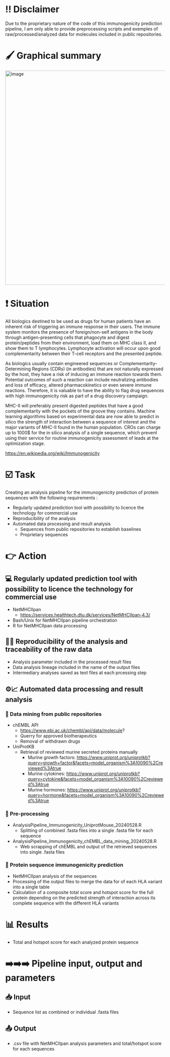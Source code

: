 # :bangbang: Disclaimer

Due to the proprietary nature of the code of this immunogenicity prediction pipeline, I am only able to provide preprocessing scripts and exemples of raw/processed/analyzed data for molecules included in public repositories.

# :paintbrush: Graphical summary

<img width="1859" height="675" alt="image" src="https://github.com/user-attachments/assets/44d77aef-105d-4d4f-9f0a-788830743834" />

# :exclamation: Situation

All biologics destined to be used as drugs for human patients have an inherent risk of triggering an immune response in their users. The immune system monitors the presence of foreign/non-self antigens in the body through antigen-presenting cells that phagocyte and digest protein/peptides from their environment, load them on MHC class II, and show them to T lymphocytes. Lymphocyte activation will occur upon good complementarity between their T-cell receptors and the presented peptide.

As biologics usually contain engineered sequences or Complementarity-Determining Regions (CDRs) (in antibodies) that are not naturally expressed by the host, they have a risk of inducing an immune reaction towards them. Potential outcomes of such a reaction can include neutralizing antibodies and loss of efficacy, altered pharmacokinetics or even severe immune reactions. Therefore, it is valuable to have the ability to flag drug sequences with high immunogenicity risk as part of a drug discovery campaign.

MHC-II will preferably present digested peptides that have a good complementarity with the pockets of the groove they contains. Machine learning algorithms based on experimental data are now able to predict in silico the strength of interaction between a sequence of interest and the major variants of MHC-II found in the human population. CROs can charge up to 1000$ for the in silico analysis of a single sequence, which prevent using their service for routine immunogenicity assessment of leads at the optimization stage.

https://en.wikipedia.org/wiki/Immunogenicity

# :ballot_box_with_check: Task

Creating an analysis pipeline for the immunogenicity prediction of protein sequences with the following requirements :
- Regularly updated prediction tool with possibility to licence the technology for commercial use
- Reproducibility of the analysis
- Automated data processing and result analysis
  - Sequences from public repositories to establish baselines
  - Proprietary sequences

# :point_right: Action

## :computer: Regularly updated prediction tool with possibility to licence the technology for commercial use

- NetMHCIIpan
  - https://services.healthtech.dtu.dk/services/NetMHCIIpan-4.3/
- Bash/Unix for NetMHCIIpan pipeline orchestration
- R for NetMHCIIpan data processing

## :male_detective: Reproducibility of the analysis and traceability of the raw data

- Analysis parameter included in the processed result files
- Data analysis lineage included in the name of the output files
- Intermediary analyses saved as text files at each prcessing step

## :gear::chart_with_upwards_trend: Automated data processing and result analysis

### :microscope: Data mining from public repositories

- chEMBL API
  - https://www.ebi.ac.uk/chembl/api/data/molecule?
  - Querry for approved biotherapeutics
  - Removal of withdrawn drugs
- UniProtKB
  - Retrieval of reviewed murine secreted proteins manually
    - Murine growth factors: https://www.uniprot.org/uniprotkb?query=growth+factor&facets=model_organism%3A10090%2Creviewed%3Atrue
    - Murine cytokines: https://www.uniprot.org/uniprotkb?query=cytokine&facets=model_organism%3A10090%2Creviewed%3Atrue
    - Murine hormones: https://www.uniprot.org/uniprotkb?query=hormone&facets=model_organism%3A10090%2Creviewed%3Atrue

### :twisted_rightwards_arrows: Pre-processing

- AnalysisPipeline_Immunogenicity_UniprotMouse_20240528.R
  - Splitting of combined .fasta files into a single .fasta file for each sequence
- AnalysisPipeline_Immunogenicity_chEMBL_data_mining_20240528.R
  - Web scrapping of chEMBL and output of the retrieved sequences into single .fasta files 

### :abacus: Protein sequence immunogenicity prediction

- NetMHCIIpan analysis of the sequences
- Processing of the output files to merge the data for of each HLA variant into a single table 
- Calculation of a composite total score and hotspot score for the full protein depending on the predicted strength of interaction across its complete sequence with the different HLA variants

# :bar_chart: Results

- Total and hotspot score for each analyzed protein sequence  

# :arrow_right::arrow_right::arrow_right: Pipeline input, output and parameters

## :inbox_tray: Input

- Sequence list as combined or individual .fasta files

## :outbox_tray: Output

- .csv file with NetMHCIIpan analysis parameters and total/hotspot score for each sequences
